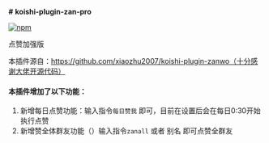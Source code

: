 **#** **koishi-plugin-zan-pro**



[![npm](https://img.shields.io/npm/v/koishi-plugin-zan-pro?style=flat-square)](https://www.npmjs.com/package/koishi-plugin-zan-pro)



点赞加强版





本插件源自：https://github.com/xiaozhu2007/koishi-plugin-zanwo（十分感谢大佬开源代码）

#### 本插件增加了以下功能：

1. 新增每日点赞功能：输入指令`每日赞我` 即可，目前在设置后会在每日0:30开始执行点赞
2. 新增赞全体群友功能（）输入指令`zanall` 或者 别名 即可点赞全群友